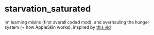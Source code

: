 # starvation_saturated
Im learning mixins (first overall coded mod), and overhauling the hunger system (+ how AppleSkin works), inspired by [this vid](https://www.youtube.com/watch?v=qymORcXbolk&ab_channel=TheLucidLetters)